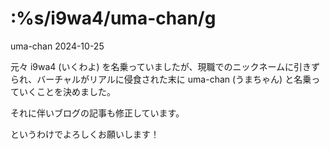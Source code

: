 # :%s/i9wa4/uma-chan/g
uma-chan
2024-10-25

元々 i9wa4 (いくわよ)
を名乗っていましたが、現職でのニックネームに引きずられ、バーチャルがリアルに侵食された末に
uma-chan (うまちゃん) と名乗っていくことを決めました。

それに伴いブログの記事も修正しています。

というわけでよろしくお願いします！
